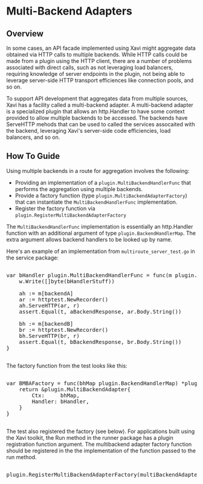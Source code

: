 # Multi-Backend Adapters

## Overview

In some cases, an API facade implemented using Xavi might aggregate data obtained via HTTP calls to 
multiple backends. While HTTP calls could be made from a plugin using the HTTP client, there are 
a number of problems associated with direct calls, such as not leveraging load balancers, requiring knowledge of
server endpoints in the plugin, not being able to leverage server-side HTTP transport efficiences like 
connection pools, and so on.

To support API development that aggregates data from multiple sources, Xavi has a facility called a 
multi-backend adapter. A multi-backend adapter is a specialized plugin that allows an http.Handler to
have some context provided to allow multiple backends to be accessed. The backends have ServeHTTP mehods
that can be used to called the services assocaited with the backend, leveraging Xavi's server-side code
efficiencies, load balancers, and so on.

## How To Guide

Using multiple backends in a route for aggregation involves the following:

* Providing an implementation of a `plugin.MultiBackendHandlerFunc` that performs the aggregation using
multiple backends.
* Provide a factory function (type `plugin.MultiBackendAdapterFactory`) that can instantiate the `MultiBackendHandlerFunc`
implementation.
* Register the factory function via `plugin.RegisterMultiBackendAdapterFactory`

The `MultiBackendHandlerFunc` implementation is essentially an http.Handler function with an additional
argument of type `plugin.BackendHandlerMap`. The extra argument allows backend handlers to be looked up by 
name.

Here's an example of an implementation from `multiroute_server_test.go` in the service package:

<pre>

var bHandler plugin.MultiBackendHandlerFunc = func(m plugin.BackendHandlerMap, w http.ResponseWriter, r *http.Request) {
    w.Write([]byte(bHandlerStuff))

    ah := m[backendA]
    ar := httptest.NewRecorder()
    ah.ServeHTTP(ar, r)
    assert.Equal(t, aBackendResponse, ar.Body.String())

    bh := m[backendB]
    br := httptest.NewRecorder()
    bh.ServeHTTP(br, r)
    assert.Equal(t, bBackendResponse, br.Body.String())
}
	
</pre>

The factory function from the test looks like this:

<pre>

var BMBAFactory = func(bhMap plugin.BackendHandlerMap) *plugin.MultiBackendAdapter {
    return &plugin.MultiBackendAdapter{
        Ctx:     bhMap,
        Handler: bHandler,
    }
}

</pre>

The test also registered the factory (see below). For applications built using the Xavi toolkit, the Run method
in the runner package has a plugin registration function argument. The multibackend adapter factory function should
be registered in the the implementation of the function passed to the run method.

<pre>

plugin.RegisterMultiBackendAdapterFactory(multiBackendAdapterFactory, BMBAFactory)

</pre>
